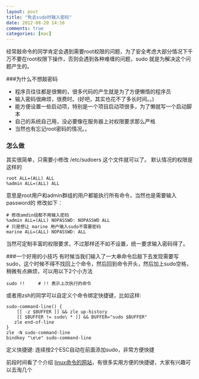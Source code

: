 ```yaml
---
layout: post
title: "免去sudo时输入密码"
date: 2012-08-20 14:16
comments: true
categories: [mac]
---
```

经常敲命令的同学肯定会遇到需要root权限的问题，为了安全考虑大部分情况下千万不要在root权限下操作，否则会遇到各种难缠的问题，sudo 就是为解决这个问题产生的。

###为什么不想敲密码
<!-- more -->
- 程序员往往都是很懒的，很多代码的产生就是为了方便懒惰的程序员
- 输入密码很麻烦，很费时。(好吧，其实也花不了多长时间。。)
- 能方便设置一些启动项，特别是一个项目启动项很多，为了懒就写一个启动脚本
- 自己的系统自己用，没必要像在服务器上对权限要求那么严格
- 当然也有忘记root密码的情况。。

### 怎么做
其实很简单，只需要小修改 /etc/sudoers 这个文件就可以了。
默认情况的权限是这样的

    root ALL=(ALL) ALL
    %admin ALL=(ALL) ALL

意思是root用户和admin群组的用户都能执行所有命令，当然也是需要输入password的
修改如下：

    # 修改amdin组都不用输入密码
    %admin ALL=(ALL) NOPASSWD: NOPASSWD ALL
    # 只是想让 marine 用户输入sudo不需要密码
    marine ALL=(ALL) NOPASSWD: ALL

当然可定制丰富的权限要求，不过那样还不如不设置，统一要求输入密码得了。

###一个好用的小技巧
有时候当我们输入了一大串命令后敲下去发现需要写sudo，这个时候不得不找回上个命令，然后回到命令开头，然后加上sudo空格，稍微有点麻烦，可以用以下2个小方法

    sudo !!   	# !! 表示上次执行的命令

或者用zsh的同学可以自定义个命令绑定快捷键，比如这样:

	sudo-command-line() {
		[[ -z $BUFFER ]] && zle up-history
		[[ $BUFFER != sudo\ * ]] && BUFFER="sudo $BUFFER"
       zle end-of-line
	}
	zle -N sudo-command-line
	bindkey "\e\e" sudo-command-line

定义快捷键: 连续按2个ESC自动在前面添加sudo，非常方便快捷

前段时间看了个介绍 [linux命令的网站](http://www.commandlinefu.com/commands/browse/sort-by-votes)，有很多实用方便的快捷键，大家有兴趣可以去淘几个
